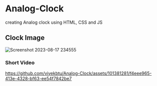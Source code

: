 # Analog-Clock

creating Analog clock using HTML, CSS and JS

## Clock Image
![Screenshot 2023-08-17 234555](https://github.com/vivekbtu/Analog-Clock/assets/101381281/f5cea39e-8322-4692-bbbd-785a1a159fc8)

### Short Video
https://github.com/vivekbtu/Analog-Clock/assets/101381281/f4eee965-413e-4328-bf63-ee54f7842be7

